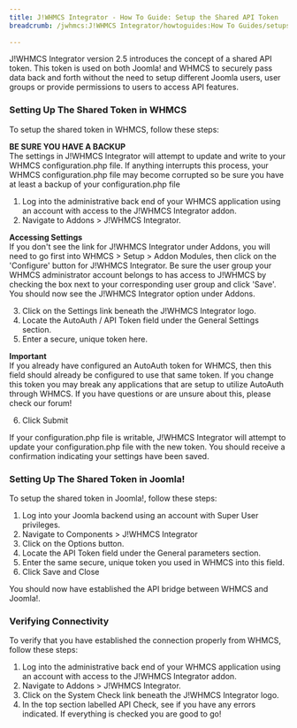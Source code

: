 ```yaml
---
title: J!WHMCS Integrator - How To Guide: Setup the Shared API Token
breadcrumb: /jwhmcs:J!WHMCS Integrator/howtoguides:How To Guides/setupsharedapitoken:Setup the Shared API Token/
 
---
```


J!WHMCS Integrator version 2.5 introduces the concept of a shared API token.  This token is used on both Joomla! and WHMCS to securely pass data back and forth without the need to setup different Joomla users, user groups or provide permissions to users to access API features.

### Setting Up The Shared Token in WHMCS

To setup the shared token in WHMCS, follow these steps:

<div class="alert alert-danger"><strong>BE SURE YOU HAVE A BACKUP</strong><br />
The settings in J!WHMCS Integrator will attempt to update and write to your WHMCS configuration.php file.  If anything interrupts this process, your WHMCS configuration.php file may become corrupted so be sure you have at least a backup of your configuration.php file
</div>

1. Log into the administrative back end of your WHMCS application using an account with access to the J!WHMCS Integrator addon.
2. Navigate to Addons > J!WHMCS Integrator.

<div class="alert alert-info"><strong>Accessing Settings</strong><br />
If you don't see the link for J!WHMCS Integrator under Addons, you will need to go first into WHMCS > Setup > Addon Modules, then click on the 'Configure' button for J!WHMCS Integrator.  Be sure the user group your WHMCS administrator account belongs to has access to J!WHMCS by checking the box next to your corresponding user group and click 'Save'.  You should now see the J!WHMCS Integrator option under Addons.
</div>

3. Click on the Settings link beneath the J!WHMCS Integrator logo.
4. Locate the AutoAuth / API Token field under the General Settings section.
5. Enter a secure, unique token here.

<div class="alert alert-warning"><strong>Important</strong><br />
If you already have configured an AutoAuth token for WHMCS, then this field should already be configured to use that same token.  If you change this token you may break any applications that are setup to utilize AutoAuth through WHMCS.  If you have questions or are unsure about this, please check our forum!
</div>

6. Click Submit

If your configuration.php file is writable, J!WHMCS Integrator will attempt to update your configuration.php file with the new token.  You should receive a confirmation indicating your settings have been saved.

### Setting Up The Shared Token in Joomla!

To setup the shared token in Joomla!, follow these steps:

1. Log into your Joomla backend using an account with Super User privileges.
2. Navigate to Components > J!WHMCS Integrator
3. Click on the Options button.
4. Locate the API Token field under the General parameters section.
5. Enter the same secure, unique token you used in WHMCS into this field.
6. Click Save and Close

You should now have established the API bridge between WHMCS and Joomla!.

### Verifying Connectivity

To verify that you have established the connection properly from WHMCS, follow these steps:

1. Log into the administrative back end of your WHMCS application using an account with access to the J!WHMCS Integrator addon.
2. Navigate to Addons > J!WHMCS Integrator.
3. Click on the System Check link beneath the J!WHMCS Integrator logo.
4. In the top section labelled API Check, see if you have any errors indicated.   If everything is checked you are good to go!
